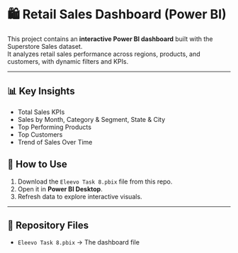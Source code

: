 # 🛍️ Retail Sales Dashboard (Power BI)

This project contains an **interactive Power BI dashboard** built with the Superstore Sales dataset.  
It analyzes retail sales performance across regions, products, and customers, with dynamic filters and KPIs.  

---

## 📊 Key Insights
- Total Sales KPIs  
- Sales by Month, Category & Segment, State & City 
- Top Performing Products  
- Top Customers  
- Trend of Sales Over Time  



## 🚀 How to Use
1. Download the `Eleevo Task 8.pbix` file from this repo.  
2. Open it in **Power BI Desktop**.  
3. Refresh data to explore interactive visuals.  

---

## 📂 Repository Files
- `Eleevo Task 8.pbix` → The dashboard file  
  

